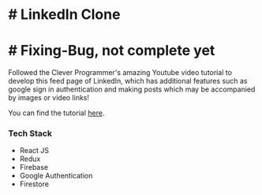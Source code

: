 # # LinkedIn Clone 

# # Fixing-Bug, not complete yet 

Followed the Clever Programmer's amazing Youtube video tutorial to develop this feed page of LinkedIn, which has additional features such as google sign in authentication and making posts which may be accompanied by images or video links!

You can find the tutorial <a href="https://www.youtube.com/watch?v=xP3cxbDUtrc&t=14983s">here</a>.

### Tech Stack
- React JS
- Redux
- Firebase
- Google Authentication
- Firestore
